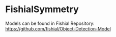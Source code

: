 # FishialSymmetry

Models can be found in Fishial Repository: https://github.com/fishial/Object-Detection-Model <br>
